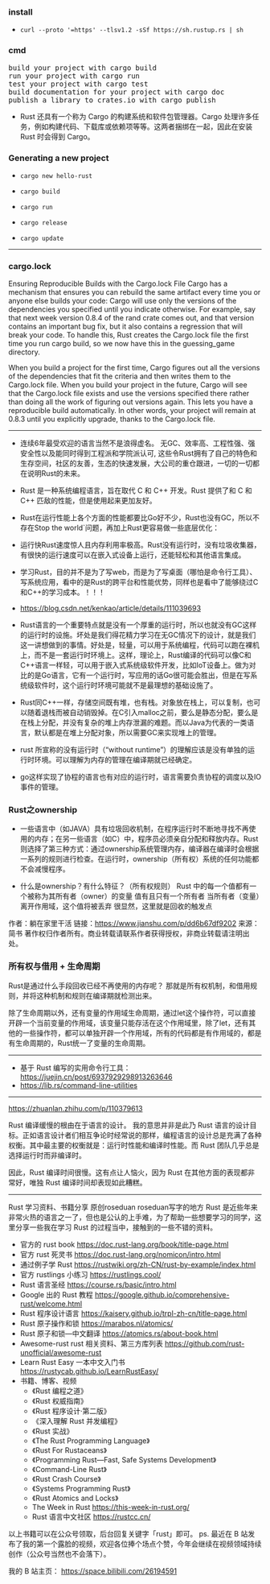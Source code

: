 ### install
+ `curl --proto '=https' --tlsv1.2 -sSf https://sh.rustup.rs | sh`

### cmd
<pre>
build your project with cargo build
run your project with cargo run
test your project with cargo test
build documentation for your project with cargo doc
publish a library to crates.io with cargo publish
</pre>

+ Rust 还具有一个称为 Cargo 的构建系统和软件包管理器。Cargo 处理许多任务，例如构建代码、下载库或依赖项等等。这两者捆绑在一起，因此在安装 Rust 时会得到 Cargo。

### Generating a new project

+ `cargo new hello-rust`

+ `cargo build`
+ `cargo run`
+ `cargo release`
+ `cargo update`

---

### cargo.lock

Ensuring Reproducible Builds with the Cargo.lock File
Cargo has a mechanism that ensures you can rebuild the same artifact every time you or anyone else builds your code: Cargo will use only the versions of the dependencies you specified until you indicate otherwise. For example, say that next week version 0.8.4 of the rand crate comes out, and that version contains an important bug fix, but it also contains a regression that will break your code. To handle this, Rust creates the Cargo.lock file the first time you run cargo build, so we now have this in the guessing_game directory.

When you build a project for the first time, Cargo figures out all the versions of the dependencies that fit the criteria and then writes them to the Cargo.lock file. When you build your project in the future, Cargo will see that the Cargo.lock file exists and use the versions specified there rather than doing all the work of figuring out versions again. This lets you have a reproducible build automatically. In other words, your project will remain at 0.8.3 until you explicitly upgrade, thanks to the Cargo.lock file.

---


+ 连续6年最受欢迎的语言当然不是浪得虚名。 无GC、效率高、工程性强、强安全性以及能同时得到工程派和学院派认可, 这些令Rust拥有了自己的特色和生存空间，社区的友善，生态的快速发展，大公司的重仓跟进，一切的一切都在说明Rust的未来。
+ Rust 是一种系统编程语言，旨在取代 C 和 C++ 开发。Rust 提供了和 C 和 C++ 匹敌的性能，但是使用起来更加友好。
+ Rust在运行性能上各个方面的性能都要比Go好不少，Rust也没有GC，所以不存在Stop the world`问题，再加上Rust更容易做一些底层优化：
+ 运行快Rust速度惊人且内存利用率极高。Rust没有运行时，没有垃圾收集器，有很快的运行速度可以在嵌入式设备上运行，还能轻松和其他语言集成。

+ 学习Rust，目的并不是为了写web，而是为了写桌面（哪怕是命令行工具）、写系统应用，看中的是Rust的跨平台和性能优势，同样也是看中了能够绕过C和C++的学习成本。！！！


+ https://blog.csdn.net/kenkao/article/details/111039693
+ Rust语言的一个重要特点就是没有一个厚重的运行时，所以也就没有GC这样的运行时的设施。坏处是我们得花精力学习在无GC情况下的设计，就是我们这一讲想做到的事情。好处是，轻量，可以用于系统编程，代码可以跑在裸机上，而不是一套运行时环境上。这样，理论上，Rust编译的代码可以像C和C++语言一样轻，可以用于嵌入式系统级软件开发，比如IoT设备上。做为对比的是Go语言，它有一个运行时，写应用的话Go很可能会胜出，但是在写系统级软件时，这个运行时环境可能就不是最理想的基础设施了。

+ Rust同C++一样，存储空间既有堆，也有栈。对象放在栈上，可以复制，也可以随着退栈而被自动销毁掉。在C引入malloc之前，要么是静态分配，要么是在栈上分配，并没有复杂的堆上内存泄漏的难题。而以Java为代表的一类语言，默认都是在堆上分配对象，所以需要GC来实现堆上的管理。

+ rust 所宣称的没有运行时（“without runtime”）的理解应该是没有单独的运行时环境。可以理解为内存的管理在编译期就已经确定。
+ go这样实现了协程的语言也有对应的运行时，语言需要负责协程的调度以及IO事件的管理。

### Rust之ownership
+ 一些语言中（如JAVA）具有垃圾回收机制，在程序运行时不断地寻找不再使用的内存；在另一些语言（如C）中，程序员必须亲自分配和释放内存。Rust 则选择了第三种方式：通过ownership系统管理内存，编译器在编译时会根据一系列的规则进行检查。在运行时，ownership（所有权）系统的任何功能都不会减慢程序。

+ 什么是ownership？有什么特征？（所有权规则）
Rust 中的每一个值都有一个被称为其所有者（owner）的变量
值有且只有一个所有者
当所有者（变量）离开作用域，这个值将被丢弃
很显然，这里就是回收的触发点


作者：躺在家里干活
链接：https://www.jianshu.com/p/dd6b67df9202
来源：简书
著作权归作者所有。商业转载请联系作者获得授权，非商业转载请注明出处。

### 所有权与借用 + 生命周期
Rust是通过什么手段回收已经不再使用的内存呢？
那就是所有权机制，和借用规则，并将这种机制和规则在编译期就检测出来。

除了生命周期以外，还有变量的作用域生命周期，通过let这个操作符，可以直接开辟一个当前变量的作用域，该变量只能存活在这个作用域里，除了let，还有其他的一些操作符，都可以单独开辟一个作用域，所有的代码都是有作用域的，都是有生命周期的，Rust统一了变量的生命周期。


---


+ 基于 Rust 编写的实用命令行工具：<https://juejin.cn/post/6937929298913263646>
+ https://lib.rs/command-line-utilities

---

https://zhuanlan.zhihu.com/p/110379613

Rust 编译缓慢的根由在于语言的设计。
我的意思并非是此乃 Rust 语言的设计目标。正如语言设计者们相互争论时经常说的那样，编程语言的设计总是充满了各种权衡。其中最主要的权衡就是：运行时性能和编译时性能。而 Rust 团队几乎总是选择运行时而非编译时。

因此，Rust 编译时间很慢。这有点让人恼火，因为 Rust 在其他方面的表现都非常好，唯独 Rust 编译时间却表现如此糟糕。

---

Rust 学习资料、书籍分享 
原创roseduan roseduan写字的地方 
Rust 是近些年来非常火热的语言之一了，但也是公认的上手难，为了帮助一些想要学习的同学，这里分享一些我在学习 Rust 的过程当中，接触到的一些不错的资料。
* 官方的 rust book https://doc.rust-lang.org/book/title-page.html
* 官方 rust 死灵书 https://doc.rust-lang.org/nomicon/intro.html
* 通过例子学 Rust https://rustwiki.org/zh-CN/rust-by-example/index.html
* 官方 rustlings 小练习 https://rustlings.cool/
* Rust 语言圣经 https://course.rs/basic/intro.html
* Google 出的 Rust 教程 https://google.github.io/comprehensive-rust/welcome.html
* Rust 程序设计语言 https://kaisery.github.io/trpl-zh-cn/title-page.html
* Rust 原子操作和锁 https://marabos.nl/atomics/
* Rust 原子和锁—中文翻译 https://atomics.rs/about-book.html
* Awesome-rust rust 相关资料、第三方库列表 https://github.com/rust-unofficial/awesome-rust
* Learn Rust Easy 一本中文入门书 https://rustycab.github.io/LearnRustEasy/
* 书籍、博客、视频
    * 《Rust 编程之道》
    * 《Rust 权威指南》
    * 《Rust 程序设计·第二版》
    * 《深入理解 Rust 并发编程》
    * 《Rust 实战》
    * 《The Rust Programming Language》
    * 《Rust For Rustaceans》
    * 《Programming Rust—Fast, Safe Systems Development》
    * 《Command-Line Rust》
    * 《Rust Crash Course》
    * 《Systems Programming Rust》
    * 《Rust Atomics and Locks》
    * The Week in Rust https://this-week-in-rust.org/
    * Rust 语言中文社区 https://rustcc.cn/

以上书籍可以在公众号领取，后台回复关键字「rust」即可。
ps. 最近在 B 站发布了我的第一个露脸的视频，欢迎各位捧个场点个赞，今年会继续在视频领域持续创作（公众号当然也不会落下）。

我的 B 站主页：
https://space.bilibili.com/26194591

